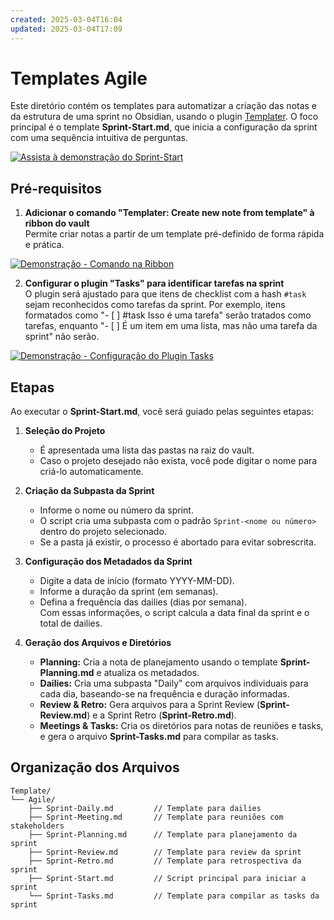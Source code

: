 ```yaml
---
created: 2025-03-04T16:04
updated: 2025-03-04T17:09
---
```


# Templates Agile

Este diretório contém os templates para automatizar a criação das notas e da estrutura de uma sprint no Obsidian, usando o plugin [Templater](https://github.com/SilentVoid13/Templater). O foco principal é o template **Sprint-Start.md**, que inicia a configuração da sprint com uma sequência intuitiva de perguntas.

[![Assista à demonstração do Sprint-Start](https://img.youtube.com/vi/UmGCHRNbGAA/0.jpg)](https://www.youtube.com/watch?v=UmGCHRNbGAA)

## Pré-requisitos

1. **Adicionar o comando "Templater: Create new note from template" à ribbon do vault**  
    Permite criar notas a partir de um template pré-definido de forma rápida e prática.

[![Demonstração - Comando na Ribbon](https://img.youtube.com/vi/E55qtFk39Oo/0.jpg)](https://www.youtube.com/watch?v=E55qtFk39Oo)

2. **Configurar o plugin "Tasks" para identificar tarefas na sprint**  
    O plugin será ajustado para que itens de checklist com a hash `#task` sejam reconhecidos como tarefas da sprint. Por exemplo, itens formatados como "- [ ] #task Isso é uma tarefa" serão tratados como tarefas, enquanto "- [ ] É um item em uma lista, mas não uma tarefa da sprint" não serão.

[![Demonstração - Configuração do Plugin Tasks](https://img.youtube.com/vi/kwKm2qgWguU/0.jpg)](https://www.youtube.com/watch?v=kwKm2qgWguU)


## Etapas

Ao executar o **Sprint-Start.md**, você será guiado pelas seguintes etapas:

1. **Seleção do Projeto**
    - É apresentada uma lista das pastas na raiz do vault.
    - Caso o projeto desejado não exista, você pode digitar o nome para criá-lo automaticamente.

2. **Criação da Subpasta da Sprint**
    - Informe o nome ou número da sprint.
    - O script cria uma subpasta com o padrão `Sprint-<nome ou número>` dentro do projeto selecionado.
    - Se a pasta já existir, o processo é abortado para evitar sobrescrita.

3. **Configuração dos Metadados da Sprint**
    - Digite a data de início (formato YYYY-MM-DD).
    - Informe a duração da sprint (em semanas).
    - Defina a frequência das dailies (dias por semana).  
        Com essas informações, o script calcula a data final da sprint e o total de dailies.

4. **Geração dos Arquivos e Diretórios**
    - **Planning:** Cria a nota de planejamento usando o template **Sprint-Planning.md** e atualiza os metadados.
    - **Dailies:** Cria uma subpasta "Daily" com arquivos individuais para cada dia, baseando-se na frequência e duração informadas.
    - **Review & Retro:** Gera arquivos para a Sprint Review (**Sprint-Review.md**) e a Sprint Retro (**Sprint-Retro.md**).
    - **Meetings & Tasks:** Cria os diretórios para notas de reuniões e tasks, e gera o arquivo **Sprint-Tasks.md** para compilar as tasks.

## Organização dos Arquivos

```
Template/
└── Agile/
    ├── Sprint-Daily.md         // Template para dailies
    ├── Sprint-Meeting.md       // Template para reuniões com stakeholders
    ├── Sprint-Planning.md      // Template para planejamento da sprint
    ├── Sprint-Review.md        // Template para review da sprint
    ├── Sprint-Retro.md         // Template para retrospectiva da sprint
    ├── Sprint-Start.md         // Script principal para iniciar a sprint
    └── Sprint-Tasks.md         // Template para compilar as tasks da sprint
```

